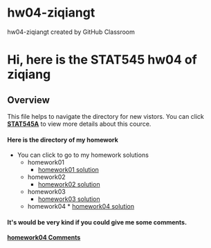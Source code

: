 # hw04-ziqiangt
hw04-ziqiangt created by GitHub Classroom
# Hi, here is the STAT545 hw04 of ziqiang

## Overview
This file helps to navigate the directory for new vistors. You can click **[STAT545A](http://stat545.com/)** to view more details about this cource.

#### Here is the directory of my homework

- You can click to go to my homework solutions
	+ homework01 
		* [homework01 solution](https://github.com/STAT545-UBC-students/hw01-ziqiangt)
	+ homework02
		* [homework02 solution](https://github.com/STAT545-UBC-students/hw02-ziqiangt)
	+ homework03
		* [homework03 solution](https://github.com/STAT545-UBC-students/hw03-ziqiangt)
  + homework04
		* [homework04 solution](https://github.com/STAT545-UBC-students/hw04-ziqiangt)
   
 #### It's would be very kind if you could give me some **comments**.
 **[homework04 Comments](https://github.com/STAT545-UBC-students/hw04-ziqiangt/issues)**
